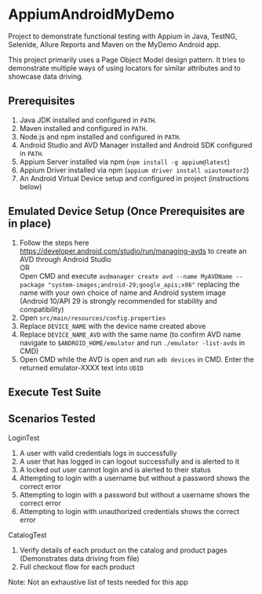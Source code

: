 # AppiumAndroidMyDemo
Project to demonstrate functional testing with Appium in Java, TestNG, Selenide, Allure Reports and Maven on the MyDemo Android app.

This project primarily uses a Page Object Model design pattern. It tries to demonstrate multiple ways of using locators for similar attributes
and to showcase data driving.

## Prerequisites

1. Java JDK installed and configured in `PATH`.
2. Maven installed and configured in `PATH`.
3. Node.js and npm installed and configured in `PATH`.
4. Android Studio and AVD Manager installed and Android SDK configured in `PATH`.
5. Appium Server installed via npm (`npm install -g appium@latest`)
6. Appium Driver installed via npm (`appium driver install uiautomator2`)
7. An Android Virtual Device setup and configured in project (instructions below)

## Emulated Device Setup (Once Prerequisites are in place)
1. Follow the steps here https://developer.android.com/studio/run/managing-avds to create an AVD through Android Studio  
OR  
Open CMD and execute `avdmanager create avd --name MyAVDName --package "system-images;android-29;google_apis;x86"` replacing the name with
your own choice of name and Android system image (Android 10/API 29 is strongly recommended for stability and compatibility)
2. Open `src/main/resources/config.properties`
3. Replace `DEVICE_NAME` with the device name created above
4. Replace `DEVICE_NAME_AVD` with the same name (to confirm AVD name navigate to `$ANDROID_HOME/emulator` and run `./emulator -list-avds`
    in CMD)
5. Open CMD while the AVD is open and run `adb devices` in CMD. Enter the returned emulator-XXXX text into `UDID`


## Execute Test Suite

## Scenarios Tested
LoginTest
1. A user with valid credentials logs in successfully
2. A user that has logged in can logout successfully and is alerted to it
3. A locked out user cannot login and is alerted to their status
4. Attempting to login with a username but without a password shows the correct error
5. Attempting to login with a password but without a username shows the correct error
6. Attempting to login with unauthorized credentials shows the correct error

CatalogTest
1. Verify details of each product on the catalog and product pages (Demonstrates data driving from file)
2. Full checkout flow for each product

Note: Not an exhaustive list of tests needed for this app
